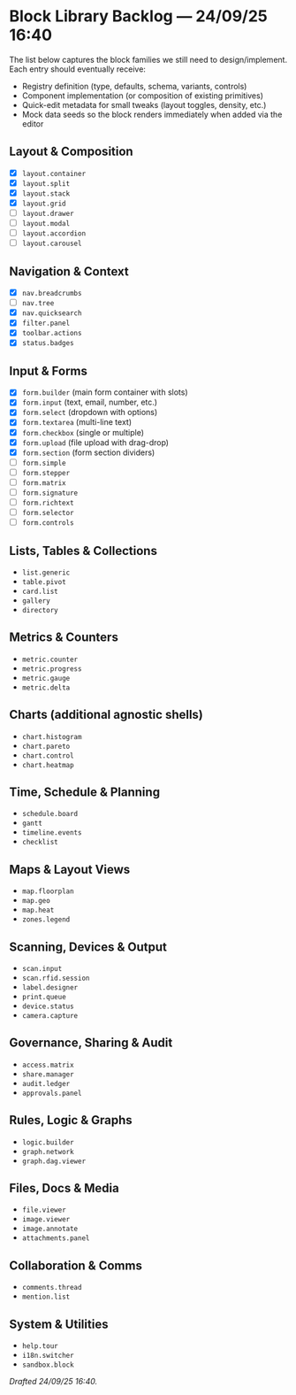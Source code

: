 # Block Library Backlog — 24/09/25 16:40

The list below captures the block families we still need to design/implement. Each entry should eventually receive:
- Registry definition (type, defaults, schema, variants, controls)
- Component implementation (or composition of existing primitives)
- Quick-edit metadata for small tweaks (layout toggles, density, etc.)
- Mock data seeds so the block renders immediately when added via the editor

## Layout & Composition
- [x] `layout.container`
- [x] `layout.split`
- [x] `layout.stack`
- [x] `layout.grid`
- [ ] `layout.drawer`
- [ ] `layout.modal`
- [ ] `layout.accordion`
- [ ] `layout.carousel`

## Navigation & Context
- [x] `nav.breadcrumbs`
- [ ] `nav.tree`
- [x] `nav.quicksearch`
- [x] `filter.panel`
- [x] `toolbar.actions`
- [x] `status.badges`

## Input & Forms
- [x] `form.builder` (main form container with slots)
- [x] `form.input` (text, email, number, etc.)
- [x] `form.select` (dropdown with options)
- [x] `form.textarea` (multi-line text)
- [x] `form.checkbox` (single or multiple)
- [x] `form.upload` (file upload with drag-drop)
- [x] `form.section` (form section dividers)
- [ ] `form.simple`
- [ ] `form.stepper`
- [ ] `form.matrix`
- [ ] `form.signature`
- [ ] `form.richtext`
- [ ] `form.selector`
- [ ] `form.controls`

## Lists, Tables & Collections
- `list.generic`
- `table.pivot`
- `card.list`
- `gallery`
- `directory`

## Metrics & Counters
- `metric.counter`
- `metric.progress`
- `metric.gauge`
- `metric.delta`

## Charts (additional agnostic shells)
- `chart.histogram`
- `chart.pareto`
- `chart.control`
- `chart.heatmap`

## Time, Schedule & Planning
- `schedule.board`
- `gantt`
- `timeline.events`
- `checklist`

## Maps & Layout Views
- `map.floorplan`
- `map.geo`
- `map.heat`
- `zones.legend`

## Scanning, Devices & Output
- `scan.input`
- `scan.rfid.session`
- `label.designer`
- `print.queue`
- `device.status`
- `camera.capture`

## Governance, Sharing & Audit
- `access.matrix`
- `share.manager`
- `audit.ledger`
- `approvals.panel`

## Rules, Logic & Graphs
- `logic.builder`
- `graph.network`
- `graph.dag.viewer`

## Files, Docs & Media
- `file.viewer`
- `image.viewer`
- `image.annotate`
- `attachments.panel`

## Collaboration & Comms
- `comments.thread`
- `mention.list`

## System & Utilities
- `help.tour`
- `i18n.switcher`
- `sandbox.block`

*Drafted 24/09/25 16:40.*
